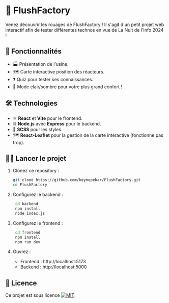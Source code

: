 # 🌟 FlushFactory

Venez découvrir les rouages de FlushFactory ! Il s'agit d'un petit projet web interactif afin de tester différentes technos en vue de La Nuit de l'Info 2024 !

## 🚀 Fonctionnalités
- 🏭 Présentation de l'usine.
- 🗺️ Carte interactive position des réacteurs.
- ❓ Quiz pour tester ses connaissances.
- 🌙 Mode clair/sombre pour votre plus grand confort !

## 🛠️ Technologies
- ⚛️ **React** et **Vite** pour le frontend.
- 🌐 **Node.js** avec **Express** pour le backend.
- 🎨 **SCSS** pour les styles.
- 🗺️ **React-Leaflet** pour la gestion de la carte interactive (fonctionne pas trop).

## 🏃‍♂️ Lancer le projet
1. Clonez ce repository :
   ```bash
   git clone https://github.com/keynepekar/FlushFactory.git
   cd FlushFactory
   ```

2. Configurez le backend :
   ```bash
    cd backend
    npm install
    node index.js
    ```

3. Configurez le frontend :
   ```bash
    cd frontend
    npm install
    npm run dev
    ```
4. Ouvrez :
   - Frontend : http://localhost:5173
   - Backend : http://localhost:5000

## 📜 Licence
Ce projet est sous licence [![MIT](https://img.shields.io/badge/License-MIT-green.svg)](https://choosealicense.com/licenses/mit/).